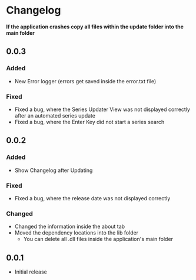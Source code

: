 # Changelog
**If the application crashes copy all files within the update folder into the main folder**
## 0.0.3
### Added
* New Error logger (errors get saved inside the error.txt file)
### Fixed
* Fixed a bug, where the Series Updater View was not displayed correctly after an automated series update
* Fixed a bug, where the Enter Key did not start a series search
## 0.0.2
### Added
* Show Changelog after Updating
### Fixed
* Fixed a bug, where the release date was not displayed correctly
### Changed
* Changed the information inside the about tab
* Moved the dependency locations into the lib folder
  * You can delete all .dll files inside the application's main folder
## 0.0.1
* Initial release